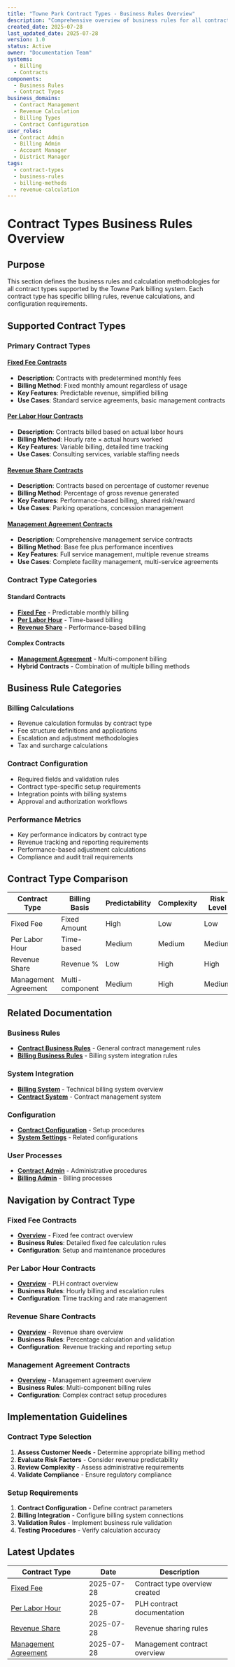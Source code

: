 ```yaml
---
title: "Towne Park Contract Types - Business Rules Overview"
description: "Comprehensive overview of business rules for all contract types supported by the Towne Park billing system, including fixed fee, per labor hour, revenue share, management agreement, and hybrid contracts"
created_date: 2025-07-28
last_updated_date: 2025-07-28
version: 1.0
status: Active
owner: "Documentation Team"
systems:
  - Billing
  - Contracts
components:
  - Business Rules
  - Contract Types
business_domains:
  - Contract Management
  - Revenue Calculation
  - Billing Types
  - Contract Configuration
user_roles:
  - Contract Admin
  - Billing Admin
  - Account Manager
  - District Manager
tags:
  - contract-types
  - business-rules
  - billing-methods
  - revenue-calculation
---
```


# Contract Types Business Rules Overview

## Purpose

This section defines the business rules and calculation methodologies for all contract types supported by the Towne Park billing system. Each contract type has specific billing rules, revenue calculations, and configuration requirements.

## Supported Contract Types

### Primary Contract Types

#### [Fixed Fee Contracts](fixed-fee/index.md)
- **Description**: Contracts with predetermined monthly fees
- **Billing Method**: Fixed monthly amount regardless of usage
- **Key Features**: Predictable revenue, simplified billing
- **Use Cases**: Standard service agreements, basic management contracts

#### [Per Labor Hour Contracts](per-labor-hour/index.md)
- **Description**: Contracts billed based on actual labor hours
- **Billing Method**: Hourly rate × actual hours worked
- **Key Features**: Variable billing, detailed time tracking
- **Use Cases**: Consulting services, variable staffing needs

#### [Revenue Share Contracts](revenue-share/index.md)
- **Description**: Contracts based on percentage of customer revenue
- **Billing Method**: Percentage of gross revenue generated
- **Key Features**: Performance-based billing, shared risk/reward
- **Use Cases**: Parking operations, concession management

#### [Management Agreement Contracts](management-agreement/index.md)
- **Description**: Comprehensive management service contracts
- **Billing Method**: Base fee plus performance incentives
- **Key Features**: Full service management, multiple revenue streams
- **Use Cases**: Complete facility management, multi-service agreements

### Contract Type Categories

#### Standard Contracts
- **[Fixed Fee](fixed-fee/index.md)** - Predictable monthly billing
- **[Per Labor Hour](per-labor-hour/index.md)** - Time-based billing
- **[Revenue Share](revenue-share/index.md)** - Performance-based billing

#### Complex Contracts
- **[Management Agreement](management-agreement/index.md)** - Multi-component billing
- **Hybrid Contracts** - Combination of multiple billing methods

## Business Rule Categories

### Billing Calculations
- Revenue calculation formulas by contract type
- Fee structure definitions and applications
- Escalation and adjustment methodologies
- Tax and surcharge calculations

### Contract Configuration
- Required fields and validation rules
- Contract type-specific setup requirements
- Integration points with billing systems
- Approval and authorization workflows

### Performance Metrics
- Key performance indicators by contract type
- Revenue tracking and reporting requirements
- Performance-based adjustment calculations
- Compliance and audit trail requirements

## Contract Type Comparison

| Contract Type | Billing Basis | Predictability | Complexity | Risk Level |
|---------------|---------------|----------------|------------|------------|
| Fixed Fee | Fixed Amount | High | Low | Low |
| Per Labor Hour | Time-based | Medium | Medium | Medium |
| Revenue Share | Revenue % | Low | High | High |
| Management Agreement | Multi-component | Medium | High | Medium |

## Related Documentation

### Business Rules
- **[Contract Business Rules](../contracts/index.md)** - General contract management rules
- **[Billing Business Rules](../billing/index.md)** - Billing system integration rules

### System Integration
- **[Billing System](../../systems/billing/index.md)** - Technical billing system overview
- **[Contract System](../../systems/contracts/index.md)** - Contract management system

### Configuration
- **[Contract Configuration](../../configuration/contracts/index.md)** - Setup procedures
- **[System Settings](../../configuration/system-settings/index.md)** - Related configurations

### User Processes
- **[Contract Admin](../../user-processes/contract-admin/index.md)** - Administrative procedures
- **[Billing Admin](../../user-processes/billing-admin/index.md)** - Billing processes

## Navigation by Contract Type

### Fixed Fee Contracts
- **[Overview](fixed-fee/index.md)** - Fixed fee contract overview
- **Business Rules**: Detailed fixed fee calculation rules
- **Configuration**: Setup and maintenance procedures

### Per Labor Hour Contracts
- **[Overview](per-labor-hour/index.md)** - PLH contract overview
- **Business Rules**: Hourly billing and escalation rules
- **Configuration**: Time tracking and rate management

### Revenue Share Contracts
- **[Overview](revenue-share/index.md)** - Revenue share overview
- **Business Rules**: Percentage calculation and validation
- **Configuration**: Revenue tracking and reporting setup

### Management Agreement Contracts
- **[Overview](management-agreement/index.md)** - Management agreement overview
- **Business Rules**: Multi-component billing rules
- **Configuration**: Complex contract setup procedures

## Implementation Guidelines

### Contract Type Selection
1. **Assess Customer Needs** - Determine appropriate billing method
2. **Evaluate Risk Factors** - Consider revenue predictability
3. **Review Complexity** - Assess administrative requirements
4. **Validate Compliance** - Ensure regulatory compliance

### Setup Requirements
1. **Contract Configuration** - Define contract parameters
2. **Billing Integration** - Configure billing system connections
3. **Validation Rules** - Implement business rule validation
4. **Testing Procedures** - Verify calculation accuracy

## Latest Updates

| Contract Type | Date | Description |
|---------------|------|-------------|
| [Fixed Fee](fixed-fee/index.md) | 2025-07-28 | Contract type overview created |
| [Per Labor Hour](per-labor-hour/index.md) | 2025-07-28 | PLH contract documentation |
| [Revenue Share](revenue-share/index.md) | 2025-07-28 | Revenue sharing rules |
| [Management Agreement](management-agreement/index.md) | 2025-07-28 | Management contract overview |